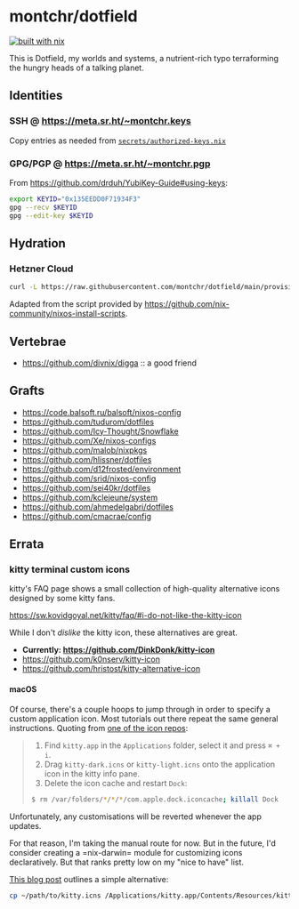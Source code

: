 # montchr/dotfield

[![built with nix](https://builtwithnix.org/badge.svg)](https://builtwithnix.org)

This is Dotfield, my worlds and systems, a nutrient-rich typo terraforming
the hungry heads of a talking planet.

## Identities

### SSH @ <https://meta.sr.ht/~montchr.keys>

Copy entries as needed from [`secrets/authorized-keys.nix`](./secrets/secrets.nix)

### GPG/PGP @ <https://meta.sr.ht/~montchr.pgp>

From https://github.com/drduh/YubiKey-Guide#using-keys:

```sh
export KEYID="0x135EEDD0F71934F3"
gpg --recv $KEYID
gpg --edit-key $KEYID
```

## Hydration

### Hetzner Cloud

```sh
curl -L https://raw.githubusercontent.com/montchr/dotfield/main/provision/bin/nixos-install-hetzner-cloud.sh | sudo bash
```

Adapted from the script provided by https://github.com/nix-community/nixos-install-scripts.

## Vertebrae

- https://github.com/divnix/digga :: a good friend

## Grafts

- https://code.balsoft.ru/balsoft/nixos-config
- https://github.com/tudurom/dotfiles
- https://github.com/Icy-Thought/Snowflake
- https://github.com/Xe/nixos-configs
- https://github.com/malob/nixpkgs
- https://github.com/hlissner/dotfiles
- https://github.com/d12frosted/environment
- https://github.com/srid/nixos-config
- https://github.com/sei40kr/dotfiles
- https://github.com/kclejeune/system
- https://github.com/ahmedelgabri/dotfiles
- https://github.com/cmacrae/config

## Errata

### kitty terminal custom icons

kitty's FAQ page shows a small collection of high-quality alternative icons
designed by some kitty fans.

<https://sw.kovidgoyal.net/kitty/faq/#i-do-not-like-the-kitty-icon>

While I don't _dislike_ the kitty icon, these alternatives are great.

- **Currently: <https://github.com/DinkDonk/kitty-icon>**
- <https://github.com/k0nserv/kitty-icon>
- <https://github.com/hristost/kitty-alternative-icon>

#### macOS

Of course, there's a couple hoops to jump through in order to specify a custom
application icon. Most tutorials out there repeat the same general instructions.
Quoting from [one of the icon repos](https://github.com/DinkDonk/kitty-icon):

> 1. Find `kitty.app` in the `Applications` folder, select it and press `⌘ + i`.
> 2. Drag `kitty-dark.icns` or `kitty-light.icns` onto the application icon in the kitty info pane.
> 3. Delete the icon cache and restart `Dock`:
>
> ```sh
> $ rm /var/folders/*/*/*/com.apple.dock.iconcache; killall Dock
> ```

Unfortunately, any customisations will be reverted whenever the app updates.

For that reason, I'm taking the manual route for now. But in the future, I'd
consider creating a =nix-darwin= module for customizing icons declaratively. But
that ranks pretty low on my "nice to have" list.

[This blog post](https://www.sethvargo.com/replace-icons-osx/) outlines a simple
alternative:

```sh
cp ~/path/to/kitty.icns /Applications/kitty.app/Contents/Resources/kitty.icns
```
